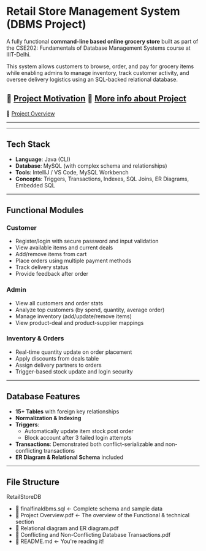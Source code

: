 # Retail Store Management System (DBMS Project)

A fully functional **command-line based online grocery store** built as part of the CSE202: Fundamentals of Database Management Systems course at IIIT-Delhi.

This system allows customers to browse, order, and pay for grocery items while enabling admins to manage inventory, track customer activity, and oversee delivery logistics using an SQL-backed relational database.

🔗 [Project Motivation](https://docs.google.com/presentation/d/1703LuXUJ3Hc4cLSZ0xvnJ_McD7BVaa4g/edit?usp=sharing&ouid=108049351732374820521&rtpof=true&sd=true)
🔗 [More info about Project](https://drive.google.com/file/d/1azQZSekmHlj3ydol4UMGgbQ21XVo2M_L/view?usp=sharing)
---
🔗 [Project Overview](https://claude.ai/public/artifacts/7ad7b270-1d23-4e1c-a320-aaa2f1e07cfe)

---
---

## Tech Stack
- **Language**: Java (CLI)
- **Database**: MySQL (with complex schema and relationships)
- **Tools**: IntelliJ / VS Code, MySQL Workbench
- **Concepts**: Triggers, Transactions, Indexes, SQL Joins, ER Diagrams, Embedded SQL

---

## Functional Modules

### Customer
- Register/login with secure password and input validation
- View available items and current deals
- Add/remove items from cart
- Place orders using multiple payment methods
- Track delivery status
- Provide feedback after order

### Admin
- View all customers and order stats
- Analyze top customers (by spend, quantity, average order)
- Manage inventory (add/update/remove items)
- View product-deal and product-supplier mappings

### Inventory & Orders
- Real-time quantity update on order placement
- Apply discounts from deals table
- Assign delivery partners to orders
- Trigger-based stock update and login security

---

## Database Features

- **15+ Tables** with foreign key relationships
- **Normalization & Indexing**
- **Triggers**:
  - Automatically update item stock post order
  - Block account after 3 failed login attempts
- **Transactions**: Demonstrated both conflict-serializable and non-conflicting transactions
- **ER Diagram & Relational Schema** included

---

## File Structure
RetailStoreDB
- 📄 finalfinaldbms.sql ← Complete schema and sample data
- 📄 Project Overview.pdf ← The overview of the Functional & technical section
- 📄 Relational diagram and ER diagram.pdf
- 📄 Conflicting and Non-Conflicting Database Transactions.pdf
- 📄 README.md ← You're reading it!
